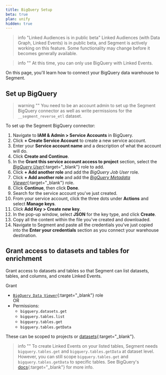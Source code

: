 ```yaml
---
title: BigQuery Setup
beta: true
plan: unify
hidden: true
---
```


> info "Linked Audiences is in public beta"
> Linked Audiences (with Data Graph, Linked Events) is in public beta, and Segment is actively working on this feature. Some functionality may change before it becomes generally available.

> info ""
> At this time, you can only use BigQuery with Linked Events. 

On this page, you'll learn how to connect your BigQuery data warehouse to Segment. 


## Set up BigQuery

> warning ""
> You need to be an account admin to set up the Segment BigQuery connector as well as write permissions for the `__segment_reverse_etl` dataset. 

To set up the Segment BigQuery connector:

1. Navigate to **IAM & Admin > Service Accounts** in BigQuery.  
2. Click **+ Create Service Account** to create a new service account.
3. Enter your **Service account name** and a description of what the account will do.
4. Click **Create and Continue**.
5. In the **Grant this service account access to project** section, select the [*BigQuery User*](https://cloud.google.com/bigquery/docs/access-control#bigquery.user){:target="_blank"} role to add.
6. Click **+ Add another role** and add the *BigQuery Job User* role.
7. Click **+ Add another role** and add the [*BigQuery Metadata Viewer*](https://cloud.google.com/bigquery/docs/access-control#bigquery.metadataViewer){:target="_blank"} role. 
8. Click **Continue**, then click **Done**.
9. Search for the service account you've just created.
11. From your service account, click the three dots under **Actions** and select **Manage keys**.
12. Click **Add Key > Create new key**.
13. In the pop-up window, select **JSON** for the key type, and click **Create**. 
14. Copy all the content within the file you've created and downloaded.
15. Navigate to Segment and paste all the credentials you've just copied into the **Enter your credentials** section as you connect your warehouse destination.

## Grant access to datasets and tables for enrichment

Grant access to datasets and tables so that Segment can list datasets, tables, and columns, and create Linked Events.

Grant
- [`BigQuery Data Viewer`](https://cloud.google.com/bigquery/docs/access-control#bigquery.dataViewer){:target="_blank"} role <br>
OR
- Permissions:
    - `bigquery.datasets.get`
    - `bigquery.tables.list`
    - `bigquery.tables.get`
    - `bigquery.tables.getData`

These can be scoped to projects or [datasets](https://cloud.google.com/bigquery/docs/control-access-to-resources-iam#grant_access_to_a_dataset){:target="_blank"}. 

> info ""
> To create Linked Events on your listed tables, Segment needs `bigquery.tables.get` and `bigquery.tables.getData` at dataset level. However, you can still scope `bigquery.tables.get` and `bigquery.tables.getData` to specific tables. See BigQuery's [docs](https://cloud.google.com/bigquery/docs/control-access-to-resources-iam#grant_access_to_a_table_or_view){:target="_blank"} for more info.




